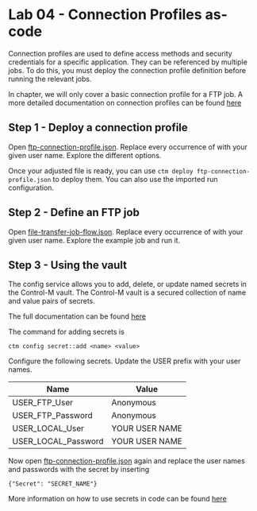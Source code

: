 # Lab 04 - Connection Profiles as-code

Connection profiles are used to define access methods and security credentials for a specific application. They can be referenced by multiple jobs. To do this, you must deploy the connection profile definition before running the relevant jobs.

In chapter, we will only cover a basic connection profile for a FTP job. A more detailed documentation on connection profiles can be found [here](https://docs.bmc.com/docs/display/ctmapi9182/Code+Reference#CodeReference-ConnectionProfile)

## Step 1 - Deploy a connection profile

Open [ftp-connection-profile.json](ftp-connection-profile.json). Replace every occurrence of <USER> with your given user name. Explore the different options.

Once your adjusted file is ready, you can use ```ctm deploy ftp-connection-profile.json``` to deploy them. You can also use the imported run configuration.

## Step 2 - Define an FTP job

Open [file-transfer-job-flow.json](file-transfer-job-flow.json). Replace every occurrence of <USER> with your given user name. Explore the example job and run it.

## Step 3 - Using the vault

The config service allows you to add, delete, or update named secrets in the Control-M vault. The Control-M vault is a secured collection of name and value pairs of secrets.

The full documentation can be found [here](https://docs.bmc.com/docs/automation-api/9182/services-808125681.html#Services-ConfigSecrets)

The command for adding secrets is 
```
ctm config secret::add <name> <value>
```

Configure the following secrets. Update the USER prefix with your user names.


| Name                  | Value          |
|-----------------------|----------------|
| USER_FTP_User       | Anonymous      |
| USER_FTP_Password   | Anonymous      |
| USER_LOCAL_User     | YOUR USER NAME |
| USER_LOCAL_Password | YOUR USER NAME |


Now open [ftp-connection-profile.json](ftp-connection-profile.json) again and replace the user names and passwords with the secret by inserting 
```
{"Secret": "SECRET_NAME"}
```

More information on how to use secrets in code can be found [here](https://docs.bmc.com/docs/automation-api/9182/code-reference-808125680.html#CodeReference-secrets_in_code)
